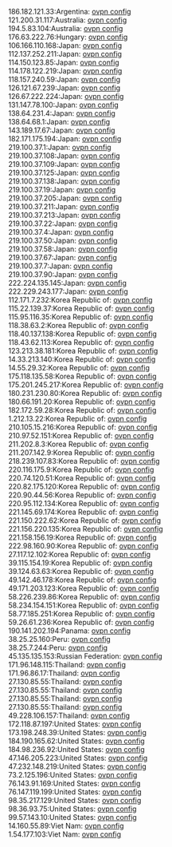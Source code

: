 186.182.121.33:Argentina: [ovpn config](vpn/186_182_121_33.ovpn)  
121.200.31.117:Australia: [ovpn config](vpn/121_200_31_117.ovpn)  
194.5.83.104:Australia: [ovpn config](vpn/194_5_83_104.ovpn)  
176.63.222.76:Hungary: [ovpn config](vpn/176_63_222_76.ovpn)  
106.166.110.168:Japan: [ovpn config](vpn/106_166_110_168.ovpn)  
112.137.252.211:Japan: [ovpn config](vpn/112_137_252_211.ovpn)  
114.150.123.85:Japan: [ovpn config](vpn/114_150_123_85.ovpn)  
114.178.122.219:Japan: [ovpn config](vpn/114_178_122_219.ovpn)  
118.157.240.59:Japan: [ovpn config](vpn/118_157_240_59.ovpn)  
126.121.67.239:Japan: [ovpn config](vpn/126_121_67_239.ovpn)  
126.67.222.224:Japan: [ovpn config](vpn/126_67_222_224.ovpn)  
131.147.78.100:Japan: [ovpn config](vpn/131_147_78_100.ovpn)  
138.64.231.4:Japan: [ovpn config](vpn/138_64_231_4.ovpn)  
138.64.68.1:Japan: [ovpn config](vpn/138_64_68_1.ovpn)  
143.189.17.67:Japan: [ovpn config](vpn/143_189_17_67.ovpn)  
182.171.175.194:Japan: [ovpn config](vpn/182_171_175_194.ovpn)  
219.100.37.1:Japan: [ovpn config](vpn/219_100_37_1.ovpn)  
219.100.37.108:Japan: [ovpn config](vpn/219_100_37_108.ovpn)  
219.100.37.109:Japan: [ovpn config](vpn/219_100_37_109.ovpn)  
219.100.37.125:Japan: [ovpn config](vpn/219_100_37_125.ovpn)  
219.100.37.138:Japan: [ovpn config](vpn/219_100_37_138.ovpn)  
219.100.37.19:Japan: [ovpn config](vpn/219_100_37_19.ovpn)  
219.100.37.205:Japan: [ovpn config](vpn/219_100_37_205.ovpn)  
219.100.37.211:Japan: [ovpn config](vpn/219_100_37_211.ovpn)  
219.100.37.213:Japan: [ovpn config](vpn/219_100_37_213.ovpn)  
219.100.37.22:Japan: [ovpn config](vpn/219_100_37_22.ovpn)  
219.100.37.4:Japan: [ovpn config](vpn/219_100_37_4.ovpn)  
219.100.37.50:Japan: [ovpn config](vpn/219_100_37_50.ovpn)  
219.100.37.58:Japan: [ovpn config](vpn/219_100_37_58.ovpn)  
219.100.37.67:Japan: [ovpn config](vpn/219_100_37_67.ovpn)  
219.100.37.7:Japan: [ovpn config](vpn/219_100_37_7.ovpn)  
219.100.37.90:Japan: [ovpn config](vpn/219_100_37_90.ovpn)  
222.224.135.145:Japan: [ovpn config](vpn/222_224_135_145.ovpn)  
222.229.243.177:Japan: [ovpn config](vpn/222_229_243_177.ovpn)  
112.171.7.232:Korea Republic of: [ovpn config](vpn/112_171_7_232.ovpn)  
115.22.139.37:Korea Republic of: [ovpn config](vpn/115_22_139_37.ovpn)  
115.95.116.35:Korea Republic of: [ovpn config](vpn/115_95_116_35.ovpn)  
118.38.63.2:Korea Republic of: [ovpn config](vpn/118_38_63_2.ovpn)  
118.40.137.138:Korea Republic of: [ovpn config](vpn/118_40_137_138.ovpn)  
118.43.62.113:Korea Republic of: [ovpn config](vpn/118_43_62_113.ovpn)  
123.213.38.181:Korea Republic of: [ovpn config](vpn/123_213_38_181.ovpn)  
14.33.213.140:Korea Republic of: [ovpn config](vpn/14_33_213_140.ovpn)  
14.55.29.32:Korea Republic of: [ovpn config](vpn/14_55_29_32.ovpn)  
175.118.135.58:Korea Republic of: [ovpn config](vpn/175_118_135_58.ovpn)  
175.201.245.217:Korea Republic of: [ovpn config](vpn/175_201_245_217.ovpn)  
180.231.230.80:Korea Republic of: [ovpn config](vpn/180_231_230_80.ovpn)  
180.66.191.20:Korea Republic of: [ovpn config](vpn/180_66_191_20.ovpn)  
182.172.59.28:Korea Republic of: [ovpn config](vpn/182_172_59_28.ovpn)  
1.212.13.22:Korea Republic of: [ovpn config](vpn/1_212_13_22.ovpn)  
210.105.15.216:Korea Republic of: [ovpn config](vpn/210_105_15_216.ovpn)  
210.97.52.151:Korea Republic of: [ovpn config](vpn/210_97_52_151.ovpn)  
211.202.8.3:Korea Republic of: [ovpn config](vpn/211_202_8_3.ovpn)  
211.207.142.9:Korea Republic of: [ovpn config](vpn/211_207_142_9.ovpn)  
218.239.107.83:Korea Republic of: [ovpn config](vpn/218_239_107_83.ovpn)  
220.116.175.9:Korea Republic of: [ovpn config](vpn/220_116_175_9.ovpn)  
220.74.120.51:Korea Republic of: [ovpn config](vpn/220_74_120_51.ovpn)  
220.82.175.120:Korea Republic of: [ovpn config](vpn/220_82_175_120.ovpn)  
220.90.44.56:Korea Republic of: [ovpn config](vpn/220_90_44_56.ovpn)  
220.95.112.134:Korea Republic of: [ovpn config](vpn/220_95_112_134.ovpn)  
221.145.69.174:Korea Republic of: [ovpn config](vpn/221_145_69_174.ovpn)  
221.150.222.62:Korea Republic of: [ovpn config](vpn/221_150_222_62.ovpn)  
221.156.220.135:Korea Republic of: [ovpn config](vpn/221_156_220_135.ovpn)  
221.158.156.19:Korea Republic of: [ovpn config](vpn/221_158_156_19.ovpn)  
222.98.160.90:Korea Republic of: [ovpn config](vpn/222_98_160_90.ovpn)  
27.117.12.102:Korea Republic of: [ovpn config](vpn/27_117_12_102.ovpn)  
39.115.154.19:Korea Republic of: [ovpn config](vpn/39_115_154_19.ovpn)  
39.124.63.63:Korea Republic of: [ovpn config](vpn/39_124_63_63.ovpn)  
49.142.46.178:Korea Republic of: [ovpn config](vpn/49_142_46_178.ovpn)  
49.171.203.123:Korea Republic of: [ovpn config](vpn/49_171_203_123.ovpn)  
58.226.239.86:Korea Republic of: [ovpn config](vpn/58_226_239_86.ovpn)  
58.234.154.151:Korea Republic of: [ovpn config](vpn/58_234_154_151.ovpn)  
58.77.185.251:Korea Republic of: [ovpn config](vpn/58_77_185_251.ovpn)  
59.26.61.236:Korea Republic of: [ovpn config](vpn/59_26_61_236.ovpn)  
190.141.202.194:Panama: [ovpn config](vpn/190_141_202_194.ovpn)  
38.25.25.160:Peru: [ovpn config](vpn/38_25_25_160.ovpn)  
38.25.7.244:Peru: [ovpn config](vpn/38_25_7_244.ovpn)  
45.135.135.153:Russian Federation: [ovpn config](vpn/45_135_135_153.ovpn)  
171.96.148.115:Thailand: [ovpn config](vpn/171_96_148_115.ovpn)  
171.96.86.17:Thailand: [ovpn config](vpn/171_96_86_17.ovpn)  
27.130.85.55:Thailand: [ovpn config](vpn/27_130_85_55.ovpn)  
27.130.85.55:Thailand: [ovpn config](vpn/27_130_85_55.ovpn)  
27.130.85.55:Thailand: [ovpn config](vpn/27_130_85_55.ovpn)  
27.130.85.55:Thailand: [ovpn config](vpn/27_130_85_55.ovpn)  
49.228.106.157:Thailand: [ovpn config](vpn/49_228_106_157.ovpn)  
172.118.87.197:United States: [ovpn config](vpn/172_118_87_197.ovpn)  
173.198.248.39:United States: [ovpn config](vpn/173_198_248_39.ovpn)  
184.190.165.62:United States: [ovpn config](vpn/184_190_165_62.ovpn)  
184.98.236.92:United States: [ovpn config](vpn/184_98_236_92.ovpn)  
47.146.205.223:United States: [ovpn config](vpn/47_146_205_223.ovpn)  
47.232.148.219:United States: [ovpn config](vpn/47_232_148_219.ovpn)  
73.2.125.196:United States: [ovpn config](vpn/73_2_125_196.ovpn)  
76.143.91.169:United States: [ovpn config](vpn/76_143_91_169.ovpn)  
76.147.119.199:United States: [ovpn config](vpn/76_147_119_199.ovpn)  
98.35.217.129:United States: [ovpn config](vpn/98_35_217_129.ovpn)  
98.36.93.75:United States: [ovpn config](vpn/98_36_93_75.ovpn)  
99.57.143.10:United States: [ovpn config](vpn/99_57_143_10.ovpn)  
14.160.55.89:Viet Nam: [ovpn config](vpn/14_160_55_89.ovpn)  
1.54.177.103:Viet Nam: [ovpn config](vpn/1_54_177_103.ovpn)  
